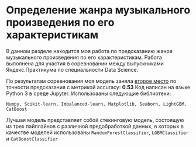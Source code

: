 # Определение жанра музыкального произведения по его характеристикам
В данном разделе находится моя работа по предсказанию жанра музыкального произведения по его характеристикам. Работа выполнена для участия в соревновании между выпускниками Яндекс.Практикума по специальности Data Science. 

По результатам соревнования моя модель заняла [второе место](https://www.kaggle.com/competitions/music-genre-prediction-m124ds/leaderboard?) по точности предсказания с метрикой accuracy: **0.53**
Код написан на языке Python 3 в среде Jupyter. Использоааны следующие библиотеки:

`Numpy, Scikit-learn, Imbalanced-learn, Matplotlib, Seaborn, LightGBM, CatBoost`
    
Лучшая модель представляет собой стекинговую модель, состоящую из трех пайплайнов с различной предобработкой данных, в которых в качестве моделей использованы `RandomForestClassifier`, `LGBMClassifier` и `CatBoostClassifier`

